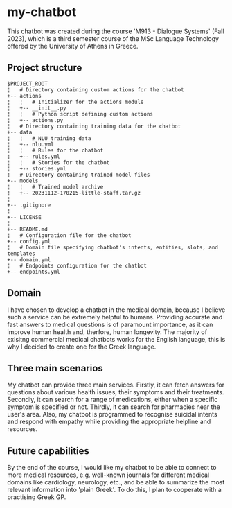 # my-chatbot
This chatbot was created during the course 'M913 - Dialogue Systems' (Fall 2023), which is a third semester course of the MSc Language Technology offered by the University of Athens in Greece.

## Project structure
```
$PROJECT_ROOT
¦   # Directory containing custom actions for the chatbot
+-- actions
¦   ¦   # Initializer for the actions module
¦   +-- __init__.py
¦   ¦   # Python script defining custom actions
¦   +-- actions.py
¦   # Directory containing training data for the chatbot
+-- data
¦   ¦   # NLU training data
¦   +-- nlu.yml
¦   ¦   # Rules for the chatbot
¦   +-- rules.yml
¦   ¦   # Stories for the chatbot
¦   +-- stories.yml
¦   # Directory containing trained model files
+-- models
¦   ¦   # Trained model archive
¦   +-- 20231112-170215-little-staff.tar.gz
¦   
+-- .gitignore
¦   
+-- LICENSE
¦  
+-- README.md
¦   # Configuration file for the chatbot
+-- config.yml
¦   # Domain file specifying chatbot's intents, entities, slots, and templates
+-- domain.yml
¦   # Endpoints configuration for the chatbot
+-- endpoints.yml
```

## Domain
I have chosen to develop a chatbot in the medical domain, because I believe such a service can be extremely helpful to humans. Providing accurate and fast answers to medical questions is of paramount importance, as it can improve human health and, therfore, human longevity. The majority of exisitng commercial medical chatbots works for the English language, this is why I decided to create one for the Greek language.

## Three main scenarios
My chatbot can provide three main services. Firstly, it can fetch answers for questions about various health issues, their symptoms and their treatments. Secondly, it can search for a range of medications, either when a specific symptom is specified or not. Thirdly, it can search for pharmacies near the user's area. Also, my chatbot is programmed to recognise suicidal intents and respond with empathy while providing the appropriate helpline and resources.

## Future capabilities
By the end of the course, I would like my chatbot to be able to connect to more medical resources, e.g. well-known journals for different medical domains like cardiology, neurology, etc., and be able to summarize the most relevant information into 'plain Greek'. To do this, I plan to cooperate with a practising Greek GP.
